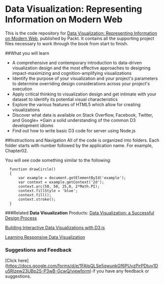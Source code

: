 # Data Visualization: Representing Information on Modern Web
This is the code repository for [Data Visualization: Representing Information on Modern Web](https://github.com/PacktPublishing/Data-Visualization-Representing-Information-on-Modern-Web), published by Packt. It contains all the supporting project files necessary to work through the book from start to finish.


##What you will learn

* A comprehensive and contemporary introduction to data-driven visualization design and the most effective approaches to designing impact-maximizing and cognition-amplifying visualizations
* Identify the purpose of your visualization and your project's parameters to determine overriding design considerations across your project's execution
* Apply critical thinking to visualization design and get intimate with your dataset to identify its potential visual characteristics
* Explore the various features of HTML5 which allow for creating visualizations
* Discover what data is available on Stack Overflow, Facebook, Twitter, and Google+
*Gain a solid understanding of the common D3 development idioms
* Find out how to write basic D3 code for server using Node.js

##Instructions and Navigation
All of the code is organized into folders. Each folder starts with number followed by the application name. For example, Chapter02.

You will see code something similar to the following:

```
  function drawCircle()
  {
	  var example = document.getElementById('example');
	  var context = example.getContext('2d');
	  context.arc(50, 50, 25,0, 2*Math.PI);
	  context.fillStyle = 'blue';
	  context.fill();
	  context.stroke();
  } 
```

###Related **Data Visualization** Products:
[Data Visualization: a Successful Design Process](https://www.packtpub.com/big-data-and-business-intelligence/data-visualization-successful-design-process?utm_source=github&utm_medium=repository&utm_campaign=9781849693462)

[Building Interactive Data Visualizations with D3.js](https://www.packtpub.com/web-development/building-interactive-data-visualizations-d3js-video?utm_source=github&utm_medium=repository&utm_campaign=9781783283736)

[Learning Responsive Data Visualization](https://www.packtpub.com/web-development/learning-responsive-data-visualization?utm_source=github&utm_medium=repository&utm_campaign=9781785883781)


### Suggestions and Feedback
[Click here] (https://docs.google.com/forms/d/e/1FAIpQLSe5qwunkGf6PUvzPirPDtuy1Du5Rlzew23UBp2S-P3wB-GcwQ/viewform) if you have any feedback or suggestions.
